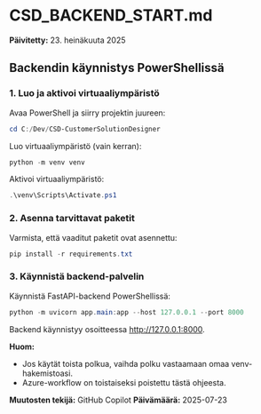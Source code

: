 # CSD_BACKEND_START.md

**Päivitetty:** 23. heinäkuuta 2025

## Backendin käynnistys PowerShellissä

### 1. Luo ja aktivoi virtuaaliympäristö

Avaa PowerShell ja siirry projektin juureen:

```powershell
cd C:/Dev/CSD-CustomerSolutionDesigner
```

Luo virtuaaliympäristö (vain kerran):

```powershell
python -m venv venv
```

Aktivoi virtuaaliympäristö:

```powershell
.\venv\Scripts\Activate.ps1
```

### 2. Asenna tarvittavat paketit

Varmista, että vaaditut paketit ovat asennettu:

```powershell
pip install -r requirements.txt
```

### 3. Käynnistä backend-palvelin

Käynnistä FastAPI-backend PowerShellissä:

```powershell
python -m uvicorn app.main:app --host 127.0.0.1 --port 8000
```

Backend käynnistyy osoitteessa http://127.0.0.1:8000.

**Huom:**
- Jos käytät toista polkua, vaihda polku vastaamaan omaa venv-hakemistoasi.
- Azure-workflow on toistaiseksi poistettu tästä ohjeesta.

**Muutosten tekijä:** GitHub Copilot
**Päivämäärä:** 2025-07-23
